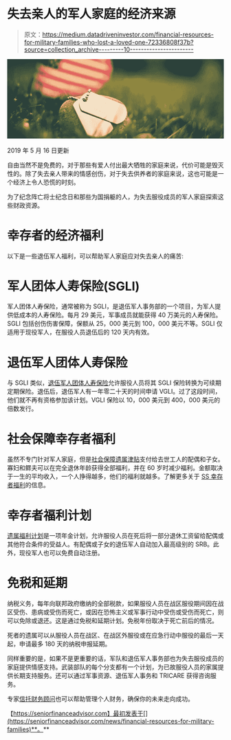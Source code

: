 # 失去亲人的军人家庭的经济来源

> 原文：<https://medium.datadriveninvestor.com/financial-resources-for-military-families-who-lost-a-loved-one-72336808f37b?source=collection_archive---------10----------------------->

![](img/e831bb167abecadf6e7c9afc74c47955.png)

2019 年 5 月 16 日更新

自由当然不是免费的，对于那些有爱人付出最大牺牲的家庭来说，代价可能是毁灭性的。除了失去亲人带来的情感创伤，对于失去供养者的家庭来说，这也可能是一个经济上令人恐慌的时刻。

为了纪念阵亡将士纪念日和那些为国捐躯的人，为失去服役成员的军人家庭探索这些财政资源。

# 幸存者的经济福利

以下是一些退伍军人福利，可以帮助军人家庭应对失去亲人的痛苦:

# 军人团体人寿保险(SGLI)

军人团体人寿保险，通常被称为 SGLI，是退伍军人事务部的一个项目，为军人提供低成本的人寿保险。每月 29 美元，军事成员就能获得 40 万美元的人寿保险。SGLI 包括创伤伤害保障，保额从 25，000 美元到 100，000 美元不等。SGLI 仅适用于现役军人，在服役人员退伍后的 120 天内有效。

# 退伍军人团体人寿保险

与 SGLI 类似，[退伍军人团体人寿保险](https://www.military.com/benefits/veteran-benefits/veterans-group-life-insurance.html)允许服役人员将其 SGLI 保险转换为可续期定期保险。退伍后，退伍军人有一年零二十天的时间申请 VGLI。过了这段时间，他们就不再有资格参加该计划。VGLI 保险以 10，000 美元到 400，000 美元的倍数发行。

# 社会保障幸存者福利

虽然不专门针对军人家庭，但是[社会保障遗属津贴](https://www.ssa.gov/pubs/EN-05-10084.pdf)支付给去世工人的配偶和子女。寡妇和鳏夫可以在完全退休年龄获得全部福利，并在 60 岁时减少福利。金额取决于一生的平均收入，一个人挣得越多，他们的福利就越多。了解更多关于 [SS 幸存者福利](https://seniorfinanceadvisor.com/resources/spousal-social-security-benefit)的信息。

# 幸存者福利计划

[遗属福利计划](https://www.militaryonesource.mil/family-relationships/survivor-casualty-assistance/survivor-finances-and-legal/understanding-the-survivor-benefit-plan?inheritRedirect=true&redirect=%2Ffamily-relationships%2Fsurvivor-casualty-assistance%2Fsurvivor-finances-and-legal)是一项年金计划，允许服役人员在死后将一部分退休工资留给配偶或其他符合条件的受益人。有配偶或子女的退伍军人自动加入最高级别的 SRB。此外，现役军人也可以免费自动注册。

# 免税和延期

纳税义务，每年向联邦政府缴纳的全部税款，如果服役人员在战区服役期间因在战区受伤、患病或受伤而死亡，或因在恐怖主义或军事行动中受伤或受伤而死亡，则可以免除或退还。这是通过免税和延期计划。免税年份取决于死亡前后的情况。

死者的遗属可以从服役人员在战区、在战区外服役或在应急行动中服役的最后一天起，申请最多 180 天的纳税申报延期。

同样重要的是，如果不是更重要的话，军队和退伍军人事务部也为失去服役成员的家庭提供情感支持。武装部队的每个分支都有一个计划，为已故服役人员的家属提供长期支持服务。还可以通过军事资源、退伍军人事务和 TRICARE 获得咨询服务。

专家[信托财务顾问](https://seniorfinanceadvisor.com/news/why-are-fiduciary-advisors-so-important)也可以帮助管理个人财务，确保你的未来走向成功。

【https://seniorfinanceadvisor.com】最初发表于[](https://seniorfinanceadvisor.com/news/financial-resources-for-military-families)**。**